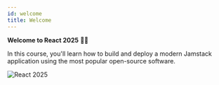 ```yaml
---
id: welcome
title: Welcome
---
```


**Welcome to React 2025** 👋🏼

In this course, you'll learn how to build and deploy a modern Jamstack application using the most popular open-source software.

![React 2025](/img/og.png)
